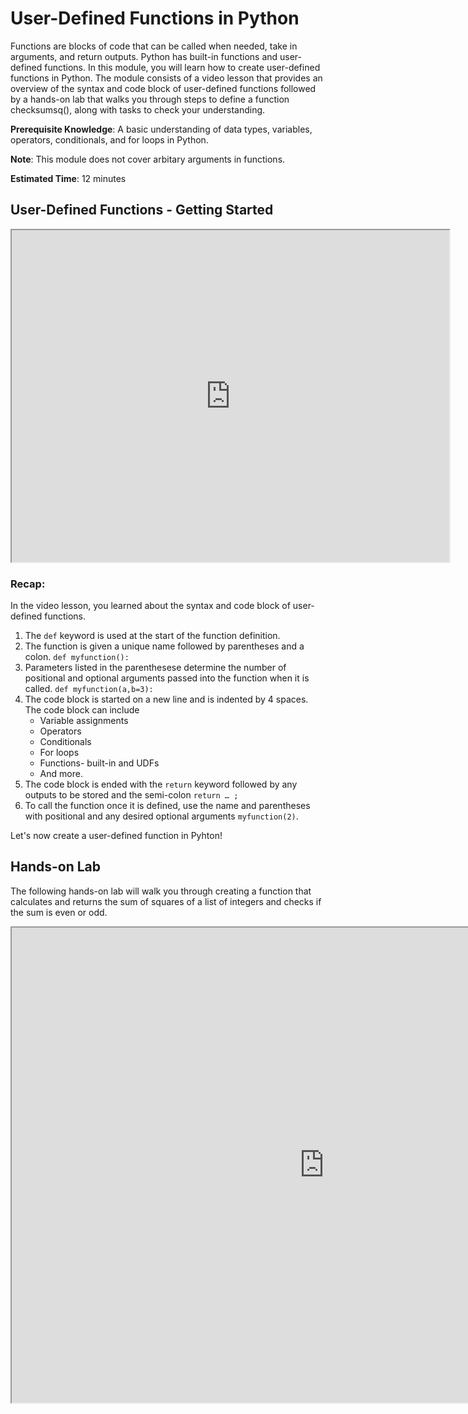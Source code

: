 # User-Defined Functions in Python

Functions are blocks of code that can be called when needed, take in arguments, and return outputs. Python has built-in functions and user-defined functions. In this module, you will learn how to create user-defined functions in Python. The module consists of a video lesson that provides an overview of the syntax and code block of user-defined functions followed by a hands-on lab that walks you through steps to define a function checksumsq(), along with tasks to check your understanding.

**Prerequisite Knowledge**: A basic understanding of data types, variables, operators, conditionals, and for loops in Python.

**Note**: This module does not cover arbitary arguments in functions.

**Estimated Time**: 12 minutes


## User-Defined Functions - Getting Started

<center><iframe width="700" height="531" src="https://www.youtube.com/embed/Zi7sStdRkCw?rel=0" frameborder="1" allowfullscreen></iframe></center>

### Recap:
In the video lesson, you learned about the syntax and code block of user-defined functions. 

1.	The `def` keyword is used at the start of the function definition.
2.	The function is given a unique name followed by parentheses and a colon. `def myfunction():`
3.	Parameters listed in the parenthesese determine the number of positional and optional arguments passed into the function when it is called. `def myfunction(a,b=3):`
4.	The code block is started on a new line and is indented by 4 spaces. The code block can include
    - Variable assignments
    - Operators
    - Conditionals
    - For loops
    - Functions- built-in and UDFs
    - And more.
5.	The code block is ended with the `return` keyword followed by any outputs to be stored and the semi-colon `return … ;`
6.	To call the function once it is defined, use the name and parentheses with positional and any desired optional arguments `myfunction(2)`.

Let's now create a user-defined function in Pyhton!

## Hands-on Lab

The following hands-on lab will walk you through creating a function that calculates and returns the sum of squares of a list of integers and checks if the sum is even or odd.

<center><iframe width="1000" height="760" src="https://www.katacoda.com/embed/sdheda/udf_python" frameborder="1" allowfullscreen></iframe></center>
